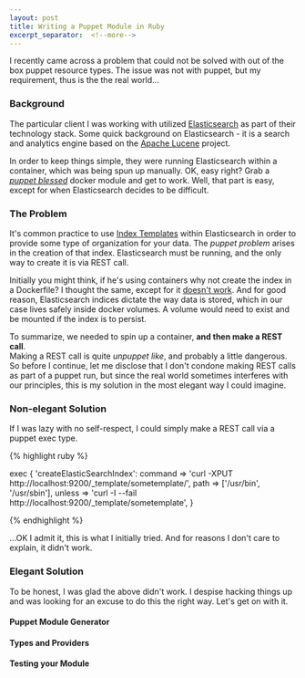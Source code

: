 ```yaml
---
layout: post
title: Writing a Puppet Module in Ruby
excerpt_separator:  <!--more-->
---
```


I recently came across a problem that could not be solved with out of
the box puppet resource types.  The issue was not with puppet, but my
requirement, thus is the the real world...

<!--more-->

### Background

The particular client I was working with utilized [Elasticsearch](https://www.elastic.co/)
as part of their technology stack.  Some quick background on Elasticsearch - it
is a search and analytics engine based on the [Apache Lucene](https://lucene.apache.org/)
project.

In order to keep things simple, they were running Elasticsearch within a container,
which was being spun up manually.  OK, easy right?  Grab a [*puppet blessed*](https://forge.puppet.com/garethr/docker) docker module and get to work.
Well, that part is easy, except for when Elasticsearch decides to be difficult.

### The Problem

It's common practice to use [Index Templates](https://www.elastic.co/guide/en/elasticsearch/reference/current/indices-templates.html)
within Elasticsearch in order to provide some type of organization for your data.
The *puppet problem* arises in the creation of that index.  Elasticsearch must be
running, and the only way to create it is via REST call.  

Initially you might think, if he's using containers why not create the index in
a Dockerfile?  I thought the same, except for it [doesn't work](https://stackoverflow.com/questions/35526532/how-to-add-an-elasticsearch-index-during-docker-build).
And for good reason, Elasticsearch indices dictate the way data is stored, which
in our case lives safely inside docker volumes.  A volume would need to exist
and be mounted if the index is to persist.

To summarize, we needed to spin up a container, **and then make a REST call**.  
Making a REST call is quite *unpuppet like*, and probably a little dangerous.  So
before I continue, let me disclose that I don't condone making REST calls as part
of a puppet run, but since the real world sometimes interferes with our principles,
this is my solution in the most elegant way I could imagine.

### Non-elegant Solution

If I was lazy with no self-respect, I could simply make a REST call via a puppet
exec type.

{% highlight ruby %}

exec { 'createElasticSearchIndex':
  command     => 'curl -XPUT http://localhost:9200/_template/sometemplate/',
  path        => ['/usr/bin', '/usr/sbin'],
  unless      => 'curl -I --fail http://localhost:9200/_template/sometemplate',
}

{% endhighlight %}

...OK I admit it, this is what I initially tried.  And for reasons I don't care to
explain, it didn't work.

### Elegant Solution

To be honest, I was glad the above didn't work.  I despise hacking things
up and was looking for an excuse to do this the right way.  Let's get on with it.

<!--more-->

#### Puppet Module Generator

#### Types and Providers

#### Testing your Module
